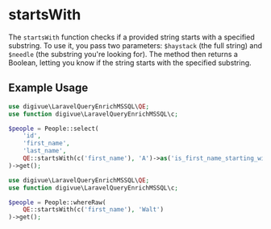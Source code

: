 # startsWith

The `startsWith` function checks if a provided string starts with a specified substring. To use it, you pass two
parameters: `$haystack` (the full string) and `$needle` (the substring you're looking for). The method then returns a
Boolean, letting you know if the string starts with the specified substring.

## Example Usage

```php
use digivue\LaravelQueryEnrichMSSQL\QE;
use function digivue\LaravelQueryEnrichMSSQL\c;

$people = People::select(
    'id',
    'first_name',
    'last_name',
    QE::startsWith(c('first_name'), 'A')->as('is_first_name_starting_with_a')
)->get();
```

```php
use digivue\LaravelQueryEnrichMSSQL\QE;
use function digivue\LaravelQueryEnrichMSSQL\c;

$people = People::whereRaw(
    QE::startsWith(c('first_name'), 'Walt')
)->get();
```
